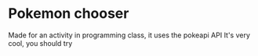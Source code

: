 # Pokemon chooser
Made for an activity in programming class, it uses the pokeapi API
It's very cool, you should try
